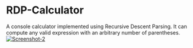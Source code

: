 # RDP-Calculator
A console calculator implemented using Recursive Descent Parsing. It can compute any valid expression with an arbitrary number of parentheses.
<a href="https://ibb.co/Vwwd5TS"><img src="https://i.ibb.co/jJJdsDM/Screenshot-2.png" alt="Screenshot-2" border="0"></a>

